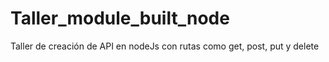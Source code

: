 # Taller_module_built_node
Taller de creación de API en nodeJs con rutas como get, post, put y delete
